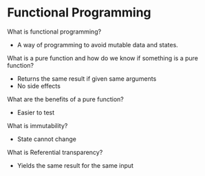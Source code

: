 # Functional Programming

What is functional programming?

- A way of programming to avoid mutable data and states.

What is a pure function and how do we know if something is a pure function?

- Returns the same result if given same arguments
- No side effects

What are the benefits of a pure function?

- Easier to test

What is immutability?

- State cannot change

What is Referential transparency?

- Yields the same result for the same input